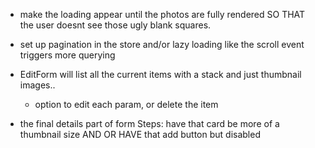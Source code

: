 <!-- ! first:: fix whats happenign with the Actual shooping cart:: 1-its displaying more then what is in there and 2- getting itt to display teh new items from db in the sideCart -->

- make the loading appear until the photos are fully rendered SO THAT the user doesnt see those ugly blank squares.


- set up pagination in the store and/or lazy loading
    like the scroll event triggers more querying


- EditForm will list all the current items with a stack and just thumbnail images..
    - option to edit each param, or delete the item



- the final details part of form Steps: have that card be more of a thumbnail size AND OR HAVE that add button but disabled


